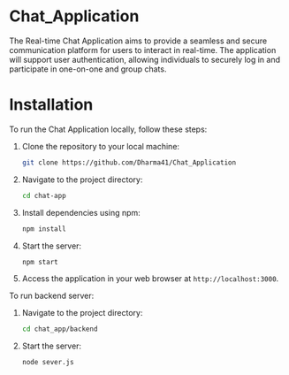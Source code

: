# Chat_Application
The Real-time Chat Application aims to provide a seamless and secure communication platform for users to interact in real-time. The application will support user authentication, allowing individuals to securely log in and participate in one-on-one and group chats. 

# Installation
To run the Chat Application locally, follow these steps:
1. Clone the repository to your local machine:
   ```bash
   git clone https://github.com/Dharma41/Chat_Application
   ```
2. Navigate to the project directory:
   ```bash
   cd chat-app
   ```
4. Install dependencies using npm:
   ```bash
   npm install
   ```
5. Start the server:
   ```bash
   npm start
   ```
6. Access the application in your web browser at `http://localhost:3000`.

To run backend server:
1. Navigate to the project directory:
   ```bash
   cd chat_app/backend
   ```
2. Start the server:
   ```bash
   node sever.js
   ```



